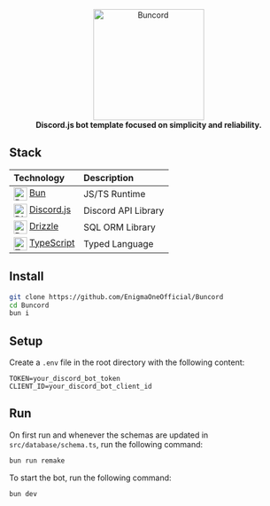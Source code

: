 <div align="center">
  <img src="https://raw.githubusercontent.com/EnigmaOneOfficial/Buncord/master/assets/buncord.png" alt="Buncord" width="200" height="200">
  <br>
  <b>Discord.js bot template focused on simplicity and reliability.</b>
</div>

## Stack

| Technology                                                                                                                                                                                     | Description                                                                |
| :--------------------------------------------------------------------------------------------------------------------------------------------------------------------------------------------- | :------------------------------------------------------------------------- |
| <img src="https://bun.sh/logo@2x.png" alt="Bun Logo" width="24" align="center"/> [Bun](https://bun.sh/)                                                                                        | <div style="display: flex; align-items: center;">JS/TS Runtime</div>       |
| <img src="https://discord.js.org/static/logo.svg" alt="Discord.js Logo" width="24" align="center"/> [Discord.js](https://discord.js.org/)                                                      | <div style="display: flex; align-items: center;">Discord API Library</div> |
| <img src="https://avatars.githubusercontent.com/u/108468352?s=200&v=4" alt="Drizzle Logo" width="24" align="center"/> [Drizzle](https://orm.drizzle.team/)                                     | <div style="display: flex; align-items: center;">SQL ORM Library</div>     |
| <img src="https://www.typescriptlang.org/favicon-32x32.png?v=8944a05a8b601855de116c8a56d3b3ae" alt="TypeScript Logo" width="24" align="center"/> [TypeScript](https://www.typescriptlang.org/) | <div style="display: flex; align-items: center;">Typed Language</div>      |

## Install

```bash
git clone https://github.com/EnigmaOneOfficial/Buncord
cd Buncord
bun i
```

## Setup

Create a `.env` file in the root directory with the following content:

```env
TOKEN=your_discord_bot_token
CLIENT_ID=your_discord_bot_client_id
```

## Run

On first run and whenever the schemas are updated in `src/database/schema.ts`, run the following command:

```bash
bun run remake
```

To start the bot, run the following command:

```bash
bun dev
```